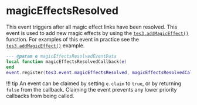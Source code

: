 # magicEffectsResolved
<div class="search_terms" style="display: none">magiceffectsresolved</div>

<!---
	This file is autogenerated. Do not edit this file manually. Your changes will be ignored.
	More information: https://github.com/MWSE/MWSE/tree/master/docs
-->

This event triggers after all magic effect links have been resolved. This event is used to add new magic effects by using the [`tes3.addMagicEffect()`](https://mwse.github.io/MWSE/apis/tes3/#tes3addmagiceffect) function. For examples of this event in practice see the [`tes3.addMagicEffect()`](https://mwse.github.io/MWSE/apis/tes3/#tes3addmagiceffect) example.

```lua
--- @param e magicEffectsResolvedEventData
local function magicEffectsResolvedCallback(e)
end
event.register(tes3.event.magicEffectsResolved, magicEffectsResolvedCallback)
```

!!! tip
	An event can be claimed by setting `e.claim` to `true`, or by returning `false` from the callback. Claiming the event prevents any lower priority callbacks from being called.

